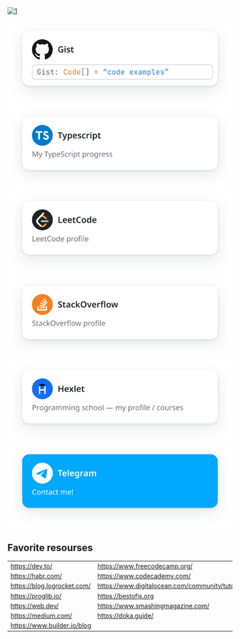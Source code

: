 [![1](https://www.codewars.com/users/Git-I985/badges/large)]()


[![1](./gist.svg)](https://gist.github.com/Git-I985)
[![2](./typescript.svg)](https://github.com/issues?q=is%3Aissue+author%3AGit-I985+repo%3Atype-challenges%2Ftype-challenges)
[![3](./leetcode.svg)](https://leetcode.com/Git-I985/)
[![4](./stackoverflow.svg)](https://stackoverflow.com/users/16434729/young-developer)
[![4](./hexlet.svg)](https://ru.hexlet.io/u/edw4rdk/courses)
[![4](./telegram.svg)](https://t.me/Kalihman)

## Favorite resourses

<table>
            <tbody>
                <tr>
                    <td><a href="https://dev.to/">https://dev.to/</a></td>
                    <td>
                        <a href="https://www.freecodecamp.org/"
                            >https://www.freecodecamp.org/</a
                        >
                    </td>
                </tr>
                <tr>
                    <td><a href="https://habr.com/">https://habr.com/</a></td>
                    <td>
                        <a href="https://www.codecademy.com/"
                            >https://www.codecademy.com/</a
                        >
                    </td>
                </tr>
                <tr>
                    <td>
                        <a href="https://blog.logrocket.com/"
                            >https://blog.logrocket.com/</a
                        >
                    </td>
                    <td>
                        <a href="https://www.digitalocean.com/community/tutorials"
                            >https://www.digitalocean.com/community/tutorials</a
                        >
                    </td>
                </tr>
                <tr>
                    <td><a href="https://proglib.io/">https://proglib.io/</a></td>
                    <td><a href="https://bestofjs.org">https://bestofjs.org</a></td>
                </tr>
                <tr>
                    <td><a href="https://web.dev/">https://web.dev/</a></td>
                    <td>
                        <a href="https://www.smashingmagazine.com/"
                            >https://www.smashingmagazine.com/</a
                        >
                    </td>
                </tr>
                <tr>
                    <td><a href="https://medium.com/">https://medium.com/</a></td>
                    <td><a href="https://doka.guide/">https://doka.guide/</a></td>
                </tr>
                <tr>
                    <td>
                        <a href="https://www.builder.io/blog"
                            >https://www.builder.io/blog</a
                        >
                    </td>
                    <td>
                    </td>
                </tr>
            </tbody>
        </table>

<!--
## Projects in which I participated

| category                                                  | Project                                                                      | Role                                                                                          |
|-----------------------------------------------------------|------------------------------------------------------------------------------|-----------------------------------------------------------------------------------------------|
| DeFi, Crypto, Trading, huge trading platform content site | [PrimeXBT](https://primexbt.com)                                             | frontend developer long time support                                                          |
| DeFi, Crypto, Trading                                     | [TurboXBT](https://turboxbt.com)                                             | frontend developer, long time support                                                         |
| Marketing agency                                          | [PrimeAds](https://primeads.io/)                                             | main frontend developer                                                                       |
| DeFi, Crypto, Trading, trading platform content site      | [PXBT](https://pxbt.eu)                                                      | Gatsby.js, React,  SSG, DeFi, main frontend developer                                         |
| DeFi, Crypto, Trading, Buy Crypto                         | [Baksta](https://baksta.com/)                                                | Gatsby.js, React, SSG, DeFi, project setup, Crypto                                            |
| DeFi, Crypto, Trading, marketing landing                  | [PrimeXBT landing](https://start.primexbt.com/)                              | Gatsby.js, React,  SSG, DeFi, main frontend developer                                         |
| DeFi, Crypto, Trading, marketing landing                  | [PrimeXBT landing Copy-Trading](https://start.primexbt.com/strategy-manager) | Gatsby.js, React,  SSG, DeFi, main frontend developer                                         |
| Software develop agency landing                           | [Release Candidate](https://rc-technologies.com/)                            | main frontend developer                                                                       |
| CRM                                                       | [amoCRM](https://www.amocrm.ru/)                                             | backend php developer, internal automation                                                    |
| DeFi, Crypto, Trading                                     | [Whale Digital Services](https://whale-ds.com/)                              | frontend support                                                                              |
| Motorola radio stations licenses shop                     | [Motorola License](https://motorola-license.ru/)                             | PHP developer support, Tinkoff bank private API integration                                   |
| radio stations software FTP server frontend               | [RADIOSOFTWARE.ONLINE](https://radiosoftware.online/)                        | PHP, Apache SSI (Server Side Includes, Yandex Metrika, Google Analytics, FTP Server frontend) |
| -                                                         | [Art-Active](https://www.art-active.ru/)                                     | PHP, Wordpress, support, freelance                                                            |
-->
